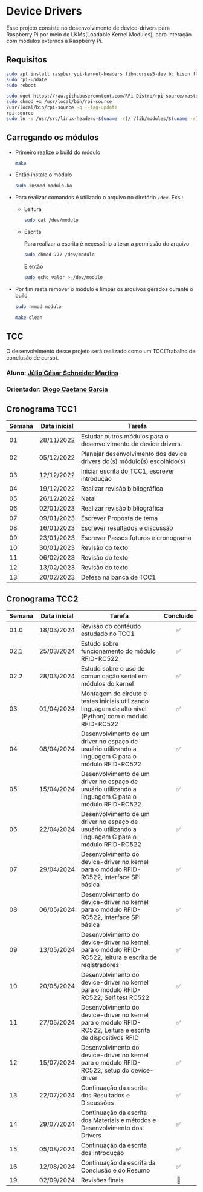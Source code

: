 # Device Drivers

Esse projeto consiste no desenvolvimento de device-drivers para Raspberry Pi por meio de LKMs(Loadable Kernel Modules), para interação com módulos externos à Raspberry Pi.

## Requisitos

```bash
sudo apt install raspberrypi-kernel-headers libncurses5-dev bc bison flex libssl-dev python2 rpi-update
sudo rpi-update
sudo reboot
```

```bash
sudo wget https://raw.githubusercontent.com/RPi-Distro/rpi-source/master/rpi-source -O /usr/local/bin/rpi-source
sudo chmod +x /usr/local/bin/rpi-source
/usr/local/bin/rpi-source -q --tag-update
rpi-source
sudo ln -s /usr/src/linux-headers-$(uname -r)/ /lib/modules/$(uname -r)/build
```

## Carregando os módulos

* Primeiro realize o build do módulo

    ```bash
    make
    ```

* Então instale o módulo

    ```bash
    sudo insmod modulo.ko
    ```

* Para realizar comandos é utilizado
 o arquivo no diretório `/dev`. Exs.:
  * Leitura

    ```bash
    sudo cat /dev/modulo
    ```
  * Escrita

    Para realizar a escrita é necessário alterar a permissão do arquivo

    ```bash
    sudo chmod 777 /dev/modulo
    ```

    E então

    ```bash
    sudo echo valor > /dev/modulo
    ```
* Por fim resta remover o módulo e limpar os arquivos gerados durante o build

    ```bash
    sudo rmmod modulo
    ```

    ```bash
    make clean
    ```

## TCC

O desenvolvimento desse projeto será realizado como um TCC(Trabalho de conclusão de curso).

### Aluno: [Júlio César Schneider Martins](https://github.com/jschneiderm98)
### Orientador: [Diogo Caetano Garcia](https://github.com/DiogoCaetanoGarcia)

## Cronograma TCC1

| Semana | Data inicial | Tarefa |
| - | - | - |
| 01 | 28/11/2022 | Estudar outros módulos para o desenvolvimento de device drivers. |
| 02 | 05/12/2022 | Planejar desenvolvimento dos device drivers do(s) módulo(s) escolhido(s)  |
| 03 | 12/12/2022 | Iniciar escrita do TCC1, escrever introdução |
| 04 | 19/12/2022 | Realizar revisão bibliográfica |
| 05 | 26/12/2022 | Natal |
| 06 | 02/01/2023 | Realizar revisão bibliográfica |
| 07 | 09/01/2023 | Escrever Proposta de tema |
| 08 | 16/01/2023 | Escrever resultados e discussão |
| 09 | 23/01/2023 | Escrever Passos futuros e cronograma |
| 10 | 30/01/2023 | Revisão do texto |
| 11 | 06/02/2023 | Revisão do texto |
| 12 | 13/02/2023 | Revisão do texto |
| 13 | 20/02/2023 | Defesa na banca de TCC1 |

## Cronograma TCC2
| Semana | Data inicial | Tarefa | Concluido |
| - | - | - | - |
| 01.0 | 18/03/2024 | Revisão do contéudo estudado no TCC1 | <center>:white_check_mark:</center> |
| 02.1 | 25/03/2024 | Estudo sobre funcionamento do módulo RFID-RC522 | <center>:white_check_mark:</center> |
| 02.2 | 28/03/2024 | Estudo sobre o uso de comunicação serial em módulos do kernel | <center>:white_check_mark:</center> |
| 03 | 01/04/2024 | Montagem do circuto e testes iniciais utilizando linguagem de alto nível (Python) com o módulo RFID-RC522 | <center>:white_check_mark:</center> |
| 04 | 08/04/2024 | Desenvolvimento de um driver no espaço de usuário utilizando a linguagem C para o módulo RFID-RC522 | <center>:white_check_mark:</center> |
| 05 | 15/04/2024 | Desenvolvimento de um driver no espaço de usuário utilizando a linguagem C para o módulo RFID-RC522 | <center>:white_check_mark:</center> |
| 06 | 22/04/2024 | Desenvolvimento de um driver no espaço de usuário utilizando a linguagem C para o módulo RFID-RC522 | <center>:white_check_mark:</center> |
| 07 | 29/04/2024 | Desenvolvimento do device-driver no kernel para o módulo RFID-RC522, interface SPI básica | <center>:white_check_mark:</center> |
| 08 | 06/05/2024 | Desenvolvimento do device-driver no kernel para o módulo RFID-RC522, interface SPI básica | <center>:white_check_mark:</center> |
| 09 | 13/05/2024 | Desenvolvimento do device-driver no kernel para o módulo RFID-RC522, leitura e escrita de registradores | <center>:white_check_mark:</center> |
| 10 | 20/05/2024 | Desenvolvimento do device-driver no kernel para o módulo RFID-RC522, Self test RC522 | <center>:white_check_mark:</center> |
| 11 | 27/05/2024 | Desenvolvimento do device-driver no kernel para o módulo RFID-RC522, Leitura e escrita de dispositivos RFID | <center>:white_check_mark:</center> |
| 12 | 15/07/2024 | Desenvolvimento do device-driver no kernel para o módulo RFID-RC522, setup do device-driver | <center>:white_check_mark:</center> |
| 13 | 22/07/2024 | Continuação da escrita dos Resultados e Discussões |<center>:white_check_mark:</center>  |
| 14 | 29/07/2024 | Continuação da escrita dos Materiais e métodos e Desenvolvimento dos Drivers | <center>:white_check_mark:</center> |
| 15 | 05/08/2024 | Continuação da escrita dos Introdução | <center>:white_check_mark:</center> |
| 16 | 12/08/2024 | Continuação da escrita da Conclusão e do Resumo | <center>:white_check_mark:</center> |
| 19 | 02/09/2024 | Revisões finais | <center>:black_square_button:</center> |

